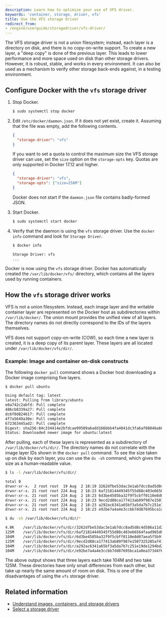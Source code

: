 ```yaml
---
description: Learn how to optimize your use of VFS driver.
keywords: 'container, storage, driver, vfs'
title: Use the VFS storage driver
redirect_from:
- /engine/userguide/storagedriver/vfs-driver/
---
```


The VFS storage driver is not a union filesystem; instead, each layer is a
directory on disk, and there is no copy-on-write support. To create a new
layer, a "deep copy" is done of the previous layer. This leads to lower
performance and more space used on disk than other storage drivers. However, it
is robust, stable, and works in every environment. It can also be used as a
mechanism to verify other storage back-ends against, in a testing environment.

## Configure Docker with the `vfs` storage driver

1. Stop Docker.

   ```bash
   $ sudo systemctl stop docker
   ```

2.  Edit `/etc/docker/daemon.json`. If it does not yet exist, create it. Assuming
    that the file was empty, add the following contents.

    ```json
    {
      "storage-driver": "vfs"
    }
    ```

    If you want to set a quota to control the maximum size the VFS storage
    driver can use, set the `size` option on the `storage-opts` key. Quotas
    are only supported in Docker 17.12 and higher.

    ```json
    {
      "storage-driver": "vfs",
      "storage-opts": ["size=256M"]
    }
    ```

    Docker does not start if the `daemon.json` file contains badly-formed JSON.

3.  Start Docker.

    ```bash
    $ sudo systemctl start docker
    ```

4.  Verify that the daemon is using the `vfs` storage driver.
    Use the `docker info` command and look for `Storage Driver`.

    ```bash
    $ docker info

    Storage Driver: vfs
    ...
    ```

Docker is now using the `vfs` storage driver. Docker has automatically
created the `/var/lib/docker/vfs/` directory, which contains all the layers
used by running containers.


## How the `vfs` storage driver works

VFS is not a union filesystem. Instead, each image layer and the writable
container layer are represented on the Docker host as subdirectories within
`/var/lib/docker/`. The union mount provides the unified view of all layers. The
directory names do not directly correspond to the IDs of the layers themselves.

VFS does not support copy-on-write (COW), so each time a new layer is created,
it is a deep copy of its parent layer. These layers are all located under
`/var/lib/docker/vfs/dir/`.

### Example: Image and container on-disk constructs

The following `docker pull` command shows a Docker host downloading a Docker
image comprising five layers.

```bash
$ docker pull ubuntu

Using default tag: latest
latest: Pulling from library/ubuntu
e0a742c2abfd: Pull complete
486cb8339a27: Pull complete
dc6f0d824617: Pull complete
4f7a5649a30e: Pull complete
672363445ad2: Pull complete
Digest: sha256:84c334414e2bfdcae99509a6add166bbb4fa4041dc3fa6af08046a66fed3005f
Status: Downloaded newer image for ubuntu:latest
```

After pulling, each of these layers is represented as a subdirectory of
`/var/lib/docker/vfs/dir/`. The directory names do not correlate with the
image layer IDs shown in the `docker pull` command. To see the size taken up on
disk by each layer, you can use the `du -sh` command, which gives the size as a
human-readable value.

```bash
$ ls -l /var/lib/docker/vfs/dir/

total 0
drwxr-xr-x.  2 root root  19 Aug  2 18:19 3262dfbe53dac3e1ab7dcc8ad5d8c4d586a11d2ac3c4234892e34bff7f6b821e
drwxr-xr-x. 21 root root 224 Aug  2 18:23 6af21814449345f55d88c403e66564faad965d6afa84b294ae6e740c9ded2561
drwxr-xr-x. 21 root root 224 Aug  2 18:23 6d3be4585ba32f9f5cbff0110e8d07aea5f5b9fbb1439677c27e7dfee263171c
drwxr-xr-x. 21 root root 224 Aug  2 18:23 9ecd2d88ca177413ab89f987e1507325285a7418fc76d0dcb4bc021447ba2bab
drwxr-xr-x. 21 root root 224 Aug  2 18:23 a292ac6341a65bf3a5da7b7c251e19de1294bd2ec32828de621d41c7ad31f895
drwxr-xr-x. 21 root root 224 Aug  2 18:23 e92be7a4a4e3ccbb7dd87695bca1a0ea373d4f673f455491b1342b33ed91446b
```

```bash
$ du -sh /var/lib/docker/vfs/dir/*

4.0K	/var/lib/docker/vfs/dir/3262dfbe53dac3e1ab7dcc8ad5d8c4d586a11d2ac3c4234892e34bff7f6b821e
125M	/var/lib/docker/vfs/dir/6af21814449345f55d88c403e66564faad965d6afa84b294ae6e740c9ded2561
104M	/var/lib/docker/vfs/dir/6d3be4585ba32f9f5cbff0110e8d07aea5f5b9fbb1439677c27e7dfee263171c
125M	/var/lib/docker/vfs/dir/9ecd2d88ca177413ab89f987e1507325285a7418fc76d0dcb4bc021447ba2bab
104M	/var/lib/docker/vfs/dir/a292ac6341a65bf3a5da7b7c251e19de1294bd2ec32828de621d41c7ad31f895
104M	/var/lib/docker/vfs/dir/e92be7a4a4e3ccbb7dd87695bca1a0ea373d4f673f455491b1342b33ed91446b
```

The above output shows that three layers each take 104M and two take 125M. These
directories have only small differences from each other, but take up nearly the
same amount of room on disk. This is one of the disadvantages of using the
`vfs` storage driver.

## Related information

- [Understand images, containers, and storage drivers](index.md)
- [Select a storage driver](select-storage-driver.md)

